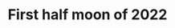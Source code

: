 ---
title: "First half moon of 2022"
type: Lunar
tags: ["Moon"]
description: The first half moon of 2022.
image: assets/images/gallery/half-moon-2022/thumb.jpg
telescope: Sony ILCE-6300
length: 212mm
aperture: 31mm
folder: half-moon-2022
exposure: 0.2s
lights: 1200
sessions: 1
firstCapture: 2022-01-09 
lastCapture: 
noannotations: true
---